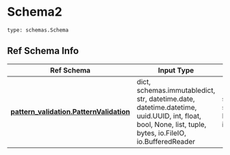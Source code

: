 # Schema2
```
type: schemas.Schema
```

## Ref Schema Info
Ref Schema | Input Type | Output Type
---------- | ---------- | -----------
[**pattern_validation.PatternValidation**](../../../../../../../../components/schema/pattern_validation.md) | dict, schemas.immutabledict, str, datetime.date, datetime.datetime, uuid.UUID, int, float, bool, None, list, tuple, bytes, io.FileIO, io.BufferedReader | schemas.immutabledict, str, float, int, bool, None, tuple, bytes, io.FileIO
